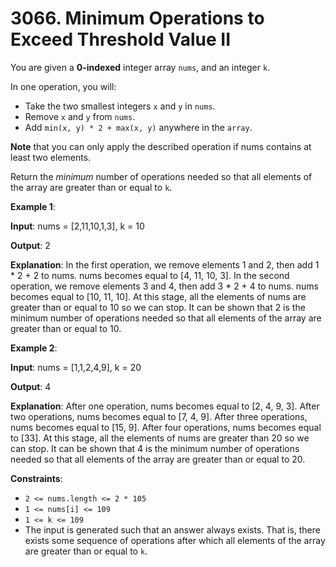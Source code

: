<!-- @leetcode -->

# 3066. Minimum Operations to Exceed Threshold Value II

You are given a **0-indexed** integer array `nums`, and an integer `k`.

In one operation, you will:

- Take the two smallest integers `x` and `y` in `nums`.
- Remove `x` and `y` from `nums`.
- Add `min(x, y) * 2 + max(x, y)` anywhere in the `array`.

**Note** that you can only apply the described operation if nums contains at least two elements.

Return the *minimum* number of operations needed so that all elements of the array are greater than or equal to `k`.

**Example 1**:

**Input**: nums = [2,11,10,1,3], k = 10

**Output**: 2

**Explanation**: In the first operation, we remove elements 1 and 2, then add 1 * 2 + 2 to nums. nums becomes equal to [4, 11, 10, 3].
In the second operation, we remove elements 3 and 4, then add 3 * 2 + 4 to nums. nums becomes equal to [10, 11, 10].
At this stage, all the elements of nums are greater than or equal to 10 so we can stop.
It can be shown that 2 is the minimum number of operations needed so that all elements of the array are greater than or equal to 10.

**Example 2**:

**Input**: nums = [1,1,2,4,9], k = 20

**Output**: 4

**Explanation**: After one operation, nums becomes equal to [2, 4, 9, 3].
After two operations, nums becomes equal to [7, 4, 9].
After three operations, nums becomes equal to [15, 9].
After four operations, nums becomes equal to [33].
At this stage, all the elements of nums are greater than 20 so we can stop.
It can be shown that 4 is the minimum number of operations needed so that all elements of the array are greater than or equal to 20.

**Constraints**:

- `2 <= nums.length <= 2 * 105`
- `1 <= nums[i] <= 109`
- `1 <= k <= 109`
- The input is generated such that an answer always exists. That is, there exists some sequence of operations after which all elements of the array are greater than or equal to `k`.
